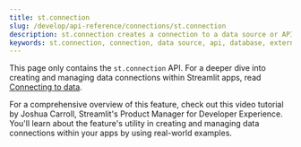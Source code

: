 ```yaml
---
title: st.connection
slug: /develop/api-reference/connections/st.connection
description: st.connection creates a connection to a data source or API for accessing external data in your Streamlit app.
keywords: st.connection, connection, data source, api, database, external data, connect, query, data access
---
```


<Tip>

This page only contains the `st.connection` API. For a deeper dive into creating and managing data connections within Streamlit apps, read [Connecting to data](/develop/concepts/connections/connecting-to-data).

</Tip>

<Autofunction function="streamlit.connection" oldName="streamlit.experimental_connection" />

For a comprehensive overview of this feature, check out this video tutorial by Joshua Carroll, Streamlit's Product Manager for Developer Experience. You'll learn about the feature's utility in creating and managing data connections within your apps by using real-world examples.

<YouTube videoId="xQwDfW7UHMo" />
